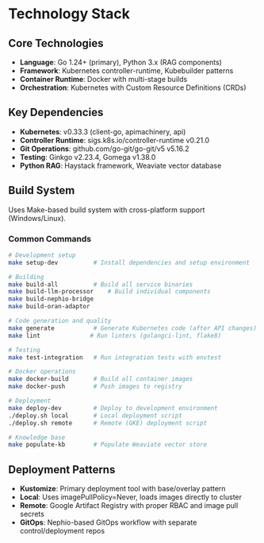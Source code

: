 # Technology Stack

## Core Technologies
- **Language**: Go 1.24+ (primary), Python 3.x (RAG components)
- **Framework**: Kubernetes controller-runtime, Kubebuilder patterns
- **Container Runtime**: Docker with multi-stage builds
- **Orchestration**: Kubernetes with Custom Resource Definitions (CRDs)

## Key Dependencies
- **Kubernetes**: v0.33.3 (client-go, apimachinery, api)
- **Controller Runtime**: sigs.k8s.io/controller-runtime v0.21.0
- **Git Operations**: github.com/go-git/go-git/v5 v5.16.2
- **Testing**: Ginkgo v2.23.4, Gomega v1.38.0
- **Python RAG**: Haystack framework, Weaviate vector database

## Build System
Uses Make-based build system with cross-platform support (Windows/Linux).

### Common Commands
```bash
# Development setup
make setup-dev          # Install dependencies and setup environment

# Building
make build-all          # Build all service binaries
make build-llm-processor    # Build individual components
make build-nephio-bridge
make build-oran-adaptor

# Code generation and quality
make generate           # Generate Kubernetes code (after API changes)
make lint              # Run linters (golangci-lint, flake8)

# Testing
make test-integration   # Run integration tests with envtest

# Docker operations
make docker-build       # Build all container images
make docker-push        # Push images to registry

# Deployment
make deploy-dev         # Deploy to development environment
./deploy.sh local       # Local deployment script
./deploy.sh remote      # Remote (GKE) deployment script

# Knowledge base
make populate-kb        # Populate Weaviate vector store
```

## Deployment Patterns
- **Kustomize**: Primary deployment tool with base/overlay pattern
- **Local**: Uses imagePullPolicy=Never, loads images directly to cluster
- **Remote**: Google Artifact Registry with proper RBAC and image pull secrets
- **GitOps**: Nephio-based GitOps workflow with separate control/deployment repos